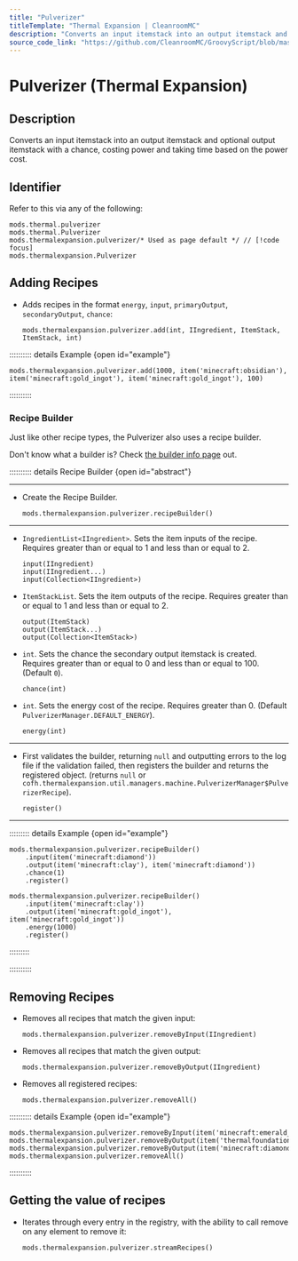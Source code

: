 ```yaml
---
title: "Pulverizer"
titleTemplate: "Thermal Expansion | CleanroomMC"
description: "Converts an input itemstack into an output itemstack and optional output itemstack with a chance, costing power and taking time based on the power cost."
source_code_link: "https://github.com/CleanroomMC/GroovyScript/blob/master/src/main/java/com/cleanroommc/groovyscript/compat/mods/thermalexpansion/machine/Pulverizer.java"
---
```


# Pulverizer (Thermal Expansion)

## Description

Converts an input itemstack into an output itemstack and optional output itemstack with a chance, costing power and taking time based on the power cost.

## Identifier

Refer to this via any of the following:

```groovy:no-line-numbers {3}
mods.thermal.pulverizer
mods.thermal.Pulverizer
mods.thermalexpansion.pulverizer/* Used as page default */ // [!code focus]
mods.thermalexpansion.Pulverizer
```


## Adding Recipes

- Adds recipes in the format `energy`, `input`, `primaryOutput`, `secondaryOutput`, `chance`:

    ```groovy:no-line-numbers
    mods.thermalexpansion.pulverizer.add(int, IIngredient, ItemStack, ItemStack, int)
    ```

:::::::::: details Example {open id="example"}
```groovy:no-line-numbers
mods.thermalexpansion.pulverizer.add(1000, item('minecraft:obsidian'), item('minecraft:gold_ingot'), item('minecraft:gold_ingot'), 100)
```

::::::::::

### Recipe Builder

Just like other recipe types, the Pulverizer also uses a recipe builder.

Don't know what a builder is? Check [the builder info page](../../getting_started/builder.md) out.

:::::::::: details Recipe Builder {open id="abstract"}

---

- Create the Recipe Builder.

    ```groovy:no-line-numbers
    mods.thermalexpansion.pulverizer.recipeBuilder()
    ```

---

- `IngredientList<IIngredient>`. Sets the item inputs of the recipe. Requires greater than or equal to 1 and less than or equal to 2.

    ```groovy:no-line-numbers
    input(IIngredient)
    input(IIngredient...)
    input(Collection<IIngredient>)
    ```

- `ItemStackList`. Sets the item outputs of the recipe. Requires greater than or equal to 1 and less than or equal to 2.

    ```groovy:no-line-numbers
    output(ItemStack)
    output(ItemStack...)
    output(Collection<ItemStack>)
    ```

- `int`. Sets the chance the secondary output itemstack is created. Requires greater than or equal to 0 and less than or equal to 100. (Default `0`).

    ```groovy:no-line-numbers
    chance(int)
    ```

- `int`. Sets the energy cost of the recipe. Requires greater than 0. (Default `PulverizerManager.DEFAULT_ENERGY`).

    ```groovy:no-line-numbers
    energy(int)
    ```

---

- First validates the builder, returning `null` and outputting errors to the log file if the validation failed, then registers the builder and returns the registered object. (returns `null` or `cofh.thermalexpansion.util.managers.machine.PulverizerManager$PulverizerRecipe`).

    ```groovy:no-line-numbers
    register()
    ```

---

::::::::: details Example {open id="example"}
```groovy:no-line-numbers
mods.thermalexpansion.pulverizer.recipeBuilder()
    .input(item('minecraft:diamond'))
    .output(item('minecraft:clay'), item('minecraft:diamond'))
    .chance(1)
    .register()

mods.thermalexpansion.pulverizer.recipeBuilder()
    .input(item('minecraft:clay'))
    .output(item('minecraft:gold_ingot'), item('minecraft:gold_ingot'))
    .energy(1000)
    .register()
```

:::::::::

::::::::::

## Removing Recipes

- Removes all recipes that match the given input:

    ```groovy:no-line-numbers
    mods.thermalexpansion.pulverizer.removeByInput(IIngredient)
    ```

- Removes all recipes that match the given output:

    ```groovy:no-line-numbers
    mods.thermalexpansion.pulverizer.removeByOutput(IIngredient)
    ```

- Removes all registered recipes:

    ```groovy:no-line-numbers
    mods.thermalexpansion.pulverizer.removeAll()
    ```

:::::::::: details Example {open id="example"}
```groovy:no-line-numbers
mods.thermalexpansion.pulverizer.removeByInput(item('minecraft:emerald_ore'))
mods.thermalexpansion.pulverizer.removeByOutput(item('thermalfoundation:material:772'))
mods.thermalexpansion.pulverizer.removeByOutput(item('minecraft:diamond'))
mods.thermalexpansion.pulverizer.removeAll()
```

::::::::::

## Getting the value of recipes

- Iterates through every entry in the registry, with the ability to call remove on any element to remove it:

    ```groovy:no-line-numbers
    mods.thermalexpansion.pulverizer.streamRecipes()
    ```
